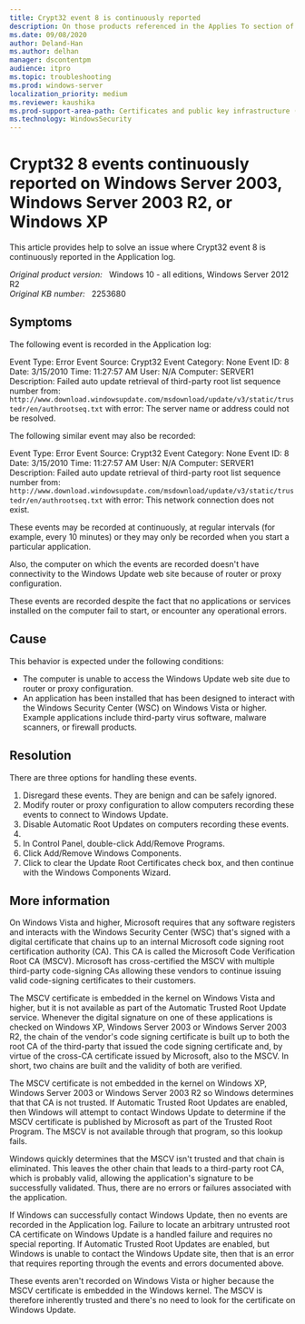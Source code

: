 ```yaml
---
title: Crypt32 event 8 is continuously reported
description: On those products referenced in the Applies To section of this article, Crypt32 event ID 8 may be continuously recorded in the Application event log. This occurs because Windows is attempting to verify the digital signature of third-party security software that has been designed to meet the requirements for integrating with the new Windows Security Center (WSC) introduced in Windows Vista. This behavior is expected, and can be ignored.
ms.date: 09/08/2020
author: Deland-Han
ms.author: delhan
manager: dscontentpm
audience: itpro
ms.topic: troubleshooting
ms.prod: windows-server
localization_priority: medium
ms.reviewer: kaushika
ms.prod-support-area-path: Certificates and public key infrastructure (PKI)
ms.technology: WindowsSecurity
---
```

# Crypt32 8 events continuously reported on Windows Server 2003, Windows Server 2003 R2, or Windows XP

This article provides help to solve an issue where Crypt32 event 8 is continuously reported in the Application log.

_Original product version:_ &nbsp; Windows 10 - all editions, Windows Server 2012 R2  
_Original KB number:_ &nbsp; 2253680

## Symptoms

The following event is recorded in the Application log:

Event Type: Error
Event Source: Crypt32
Event Category: None
Event ID: 8
Date: 3/15/2010
Time: 11:27:57 AM
User: N/A
Computer: SERVER1
Description:
Failed auto update retrieval of third-party root list sequence number from: `http://www.download.windowsupdate.com/msdownload/update/v3/static/trustedr/en/authrootseq.txt` with error: The server name or address could not be resolved.

The following similar event may also be recorded:

Event Type: Error
Event Source: Crypt32
Event Category: None
Event ID: 8
Date: 3/15/2010
Time: 11:27:57 AM
User: N/A
Computer: SERVER1
Description:
Failed auto update retrieval of third-party root list sequence number from: `http://www.download.windowsupdate.com/msdownload/update/v3/static/trustedr/en/authrootseq.txt` with error: This network connection does not exist.

These events may be recorded at continuously, at regular intervals (for example, every 10 minutes) or they may only be recorded when you start a particular application.

Also, the computer on which the events are recorded doesn't have connectivity to the Windows Update web site because of router or proxy configuration.

These events are recorded despite the fact that no applications or services installed on the computer fail to start, or encounter any operational errors.

## Cause

This behavior is expected under the following conditions:


- The computer is unable to access the Windows Update web site due to router or proxy configuration.
- An application has been installed that has been designed to interact with the Windows Security Center (WSC) on Windows Vista or higher. Example applications include third-party virus software, malware scanners, or firewall products.

## Resolution

There are three options for handling these events.


1. Disregard these events. They are benign and can be safely ignored.
2. Modify router or proxy configuration to allow computers recording these events to connect to Windows Update.
3. Disable Automatic Root Updates on computers recording these events.
4. 
  1. In Control Panel, double-click Add/Remove Programs.
  2. Click Add/Remove Windows Components.
  3. Click to clear the Update Root Certificates check box, and then continue with the Windows Components Wizard.


## More information

On Windows Vista and higher, Microsoft requires that any software registers and interacts with the Windows Security Center (WSC) that's signed with a digital certificate that chains up to an internal Microsoft code signing root certification authority (CA). This CA is called the Microsoft Code Verification Root CA (MSCV). Microsoft has cross-certified the MSCV with multiple third-party code-signing CAs allowing these vendors to continue issuing valid code-signing certificates to their customers.

The MSCV certificate is embedded in the kernel on Windows Vista and higher, but it is not available as part of the Automatic Trusted Root Update service. Whenever the digital signature on one of these applications is checked on Windows XP, Windows Server 2003 or Windows Server 2003 R2, the chain of the vendor's code signing certificate is built up to both the root CA of the third-party that issued the code signing certificate and, by virtue of the cross-CA certificate issued by Microsoft, also to the MSCV. In short, two chains are built and the validity of both are verified.

The MSCV certificate is not embedded in the kernel on Windows XP, Windows Server 2003 or Windows Server 2003 R2 so Windows determines that that CA is not trusted. If Automatic Trusted Root Updates are enabled, then Windows will attempt to contact Windows Update to determine if the MSCV certificate is published by Microsoft as part of the Trusted Root Program. The MSCV is not available through that program, so this lookup fails.

Windows quickly determines that the MSCV isn't trusted and that chain is eliminated. This leaves the other chain that leads to a third-party root CA, which is probably valid, allowing the application's signature to be successfully validated. Thus, there are no errors or failures associated with the application.

If Windows can successfully contact Windows Update, then no events are recorded in the Application log. Failure to locate an arbitrary untrusted root CA certificate on Windows Update is a handled failure and requires no special reporting. If Automatic Trusted Root Updates are enabled, but Windows is unable to contact the Windows Update site, then that is an error that requires reporting through the events and errors documented above.

These events aren't recorded on Windows Vista or higher because the MSCV certificate is embedded in the Windows kernel. The MSCV is therefore inherently trusted and there's no need to look for the certificate on Windows Update.
